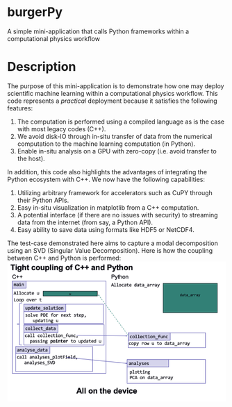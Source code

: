 # burgerPy
A simple mini-application that calls Python frameworks within a computational physics workflow

# Description

The purpose of this mini-application is to demonstrate how one may deploy scientific machine learning within a computational physics workflow. This code represents a *practical* deployment because it satisfies the following features:
1. The computation is performed using a compiled language as is the case with most legacy codes (C++).
2. We avoid disk-IO through in-situ transfer of data from the numerical computation to the machine learning computation (in Python).
3. Enable in-situ analysis on a GPU with zero-copy (i.e. avoid transfer to the host). 

In addition, this code also highlights the advantages of integrating the Python ecosystem with C++. We now have the following capabilities:
1. Utilizing arbitrary framework for accelerators such as CuPY through their Python APIs.
2. Easy in-situ visualization in matplotlib from a C++ computation.
3. A potential interface (if there are no issues with security) to streaming data from the internet (from say, a Python API).
4. Easy ability to save data using formats like HDF5 or NetCDF4.

The test-case demonstrated here aims to capture a modal decomposition using an SVD (Singular Value Decomposition). Here is how the coupling between C++ and Python is performed:
![Coupling](CouplingDiagram.png) 
